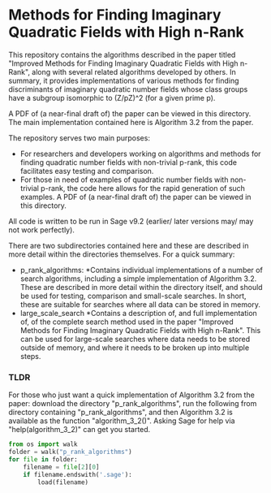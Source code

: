 # Methods for Finding Imaginary Quadratic Fields with High n-Rank

This repository contains the algorithms described in the paper titled "Improved Methods for Finding Imaginary Quadratic Fields with High n-Rank", along with several related algorithms developed by others. In summary, it provides implementations of various methods for finding discriminants of imaginary quadratic number fields whose class groups have a subgroup isomorphic to (Z/pZ)^2 (for a given prime p). 

A PDF of (a near-final draft of) the paper can be viewed in this directory. The main implementation contained here is Algorithm 3.2 from the paper. 

The repository serves two main purposes:
* For researchers and developers working on algorithms and methods for finding quadratic number fields with non-trivial p-rank, this code facilitates easy testing and comparison.
* For those in need of examples of quadratic number fields with non-trivial p-rank, the code here allows for the rapid generation of such examples.
A PDF of (a near-final draft of) the paper can be viewed in this directory.

All code is written to be run in Sage v9.2 (earlier/ later versions may/ may not work perfectly). 

There are two subdirectories contained here and these are described in more detail within the directories themselves. For a quick summary:
* p_rank_algorithms:
    *Contains individual implementations of a number of search algorithms, including a simple implementation of Algorithm 3.2. These are described in more detail within the directory itself, and should be used for testing, comparison and small-scale searches. In short, these are suitable for searches where all data can be stored in memory. 
* large_scale_search
    *Contains a description of, and full implementation of, of the complete search method used in the paper "Improved Methods for Finding Imaginary Quadratic Fields with High n-Rank". This can be used for large-scale searches where data needs to be stored outside of memory, and where it needs to be broken up into multiple steps.

### TLDR
For those who just want a quick implementation of Algorithm 3.2 from the paper: download the directory "p_rank_algorithms", run the following from directory containing "p_rank_algorithms", and then Algorithm 3.2 is available as the function "algorithm_3_2()". Asking Sage for help via "help(algorithm_3_2)" can get you started. 

```python 
from os import walk
folder = walk("p_rank_algorithms")
for file in folder:
    filename = file[2][0]
    if filename.endswith('.sage'):
        load(filename)
```

